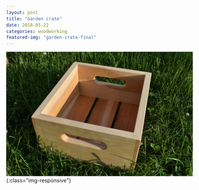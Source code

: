 ```yaml
---
layout: post
title: "Garden crate"
date: 2018-05-22
categories: woodworking 
featured-img: "garden-crate-final"
---
```




![garden-crate-final](/assets/img/posts/garden-crate-final.jpg){:class="img-responsive"}
